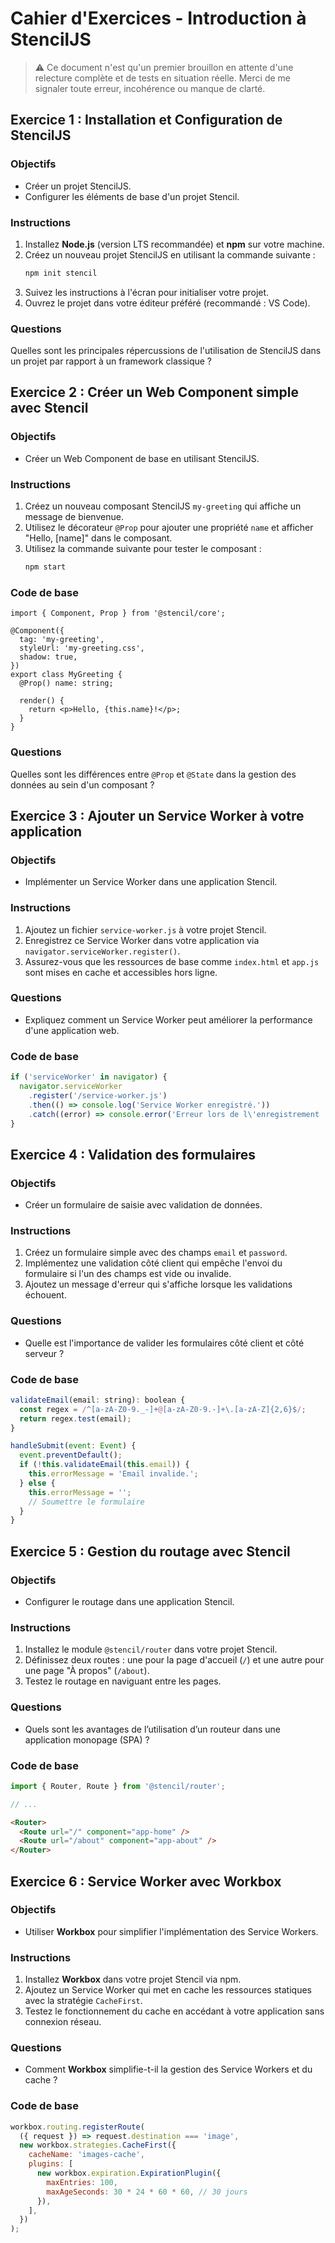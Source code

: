 # Cahier d'Exercices - Introduction à StencilJS

> ⚠️ Ce document n'est qu'un premier brouillon en attente d'une relecture complète et de tests en situation réelle.
> Merci de me signaler toute erreur, incohérence ou manque de clarté.

## Exercice 1 : Installation et Configuration de StencilJS

### Objectifs

- Créer un projet StencilJS.
- Configurer les éléments de base d'un projet Stencil.

### Instructions

1. Installez **Node.js** (version LTS recommandée) et **npm** sur votre machine.
2. Créez un nouveau projet StencilJS en utilisant la commande suivante :
    ```bash
    npm init stencil
    ```
3. Suivez les instructions à l'écran pour initialiser votre projet.
4. Ouvrez le projet dans votre éditeur préféré (recommandé : VS Code).

### Questions

Quelles sont les principales répercussions de l'utilisation de StencilJS dans un projet par rapport à un framework classique ?

## Exercice 2 : Créer un Web Component simple avec Stencil

### Objectifs

- Créer un Web Component de base en utilisant StencilJS.

### Instructions

1. Créez un nouveau composant StencilJS `my-greeting` qui affiche un message de bienvenue.
2. Utilisez le décorateur `@Prop` pour ajouter une propriété `name` et afficher "Hello, [name]" dans le composant.
3. Utilisez la commande suivante pour tester le composant :
   ```bash
   npm start
   ```

### Code de base

```tsx
import { Component, Prop } from '@stencil/core';

@Component({
  tag: 'my-greeting',
  styleUrl: 'my-greeting.css',
  shadow: true,
})
export class MyGreeting {
  @Prop() name: string;

  render() {
    return <p>Hello, {this.name}!</p>;
  }
}
```

### Questions

Quelles sont les différences entre `@Prop` et `@State` dans la gestion des données au sein d'un composant ?

## Exercice 3 : Ajouter un Service Worker à votre application

### Objectifs

- Implémenter un Service Worker dans une application Stencil.

### Instructions

1. Ajoutez un fichier `service-worker.js` à votre projet Stencil.
2. Enregistrez ce Service Worker dans votre application via `navigator.serviceWorker.register()`.
3. Assurez-vous que les ressources de base comme `index.html` et `app.js` sont mises en cache et accessibles hors ligne.

### Questions

- Expliquez comment un Service Worker peut améliorer la performance d'une application web.

### Code de base

```js
if ('serviceWorker' in navigator) {
  navigator.serviceWorker
    .register('/service-worker.js')
    .then(() => console.log('Service Worker enregistré.'))
    .catch((error) => console.error('Erreur lors de l\'enregistrement :', error));
}
```

## Exercice 4 : Validation des formulaires

### Objectifs

- Créer un formulaire de saisie avec validation de données.

### Instructions

1. Créez un formulaire simple avec des champs `email` et `password`.
2. Implémentez une validation côté client qui empêche l'envoi du formulaire si l'un des champs est vide ou invalide.
3. Ajoutez un message d'erreur qui s'affiche lorsque les validations échouent.

### Questions

- Quelle est l'importance de valider les formulaires côté client et côté serveur ?

### Code de base

```js
validateEmail(email: string): boolean {
  const regex = /^[a-zA-Z0-9._-]+@[a-zA-Z0-9.-]+\.[a-zA-Z]{2,6}$/;
  return regex.test(email);
}

handleSubmit(event: Event) {
  event.preventDefault();
  if (!this.validateEmail(this.email)) {
    this.errorMessage = 'Email invalide.';
  } else {
    this.errorMessage = '';
    // Soumettre le formulaire
  }
}
```

## Exercice 5 : Gestion du routage avec Stencil

### Objectifs

- Configurer le routage dans une application Stencil.

### Instructions

1. Installez le module `@stencil/router` dans votre projet Stencil.
2. Définissez deux routes : une pour la page d'accueil (`/`) et une autre pour une page "À propos" (`/about`).
3. Testez le routage en naviguant entre les pages.

### Questions

- Quels sont les avantages de l’utilisation d’un routeur dans une application monopage (SPA) ?

### Code de base

```js
import { Router, Route } from '@stencil/router';

// ...
```

```html
<Router>
  <Route url="/" component="app-home" />
  <Route url="/about" component="app-about" />
</Router>
```

## Exercice 6 : Service Worker avec Workbox

### Objectifs

- Utiliser **Workbox** pour simplifier l'implémentation des Service Workers.

### Instructions

1. Installez **Workbox** dans votre projet Stencil via npm.
2. Ajoutez un Service Worker qui met en cache les ressources statiques avec la stratégie `CacheFirst`.
3. Testez le fonctionnement du cache en accédant à votre application sans connexion réseau.

### Questions

- Comment **Workbox** simplifie-t-il la gestion des Service Workers et du cache ?

### Code de base

```js
workbox.routing.registerRoute(
  ({ request }) => request.destination === 'image',
  new workbox.strategies.CacheFirst({
    cacheName: 'images-cache',
    plugins: [
      new workbox.expiration.ExpirationPlugin({
        maxEntries: 100,
        maxAgeSeconds: 30 * 24 * 60 * 60, // 30 jours
      }),
    ],
  })
);
````
